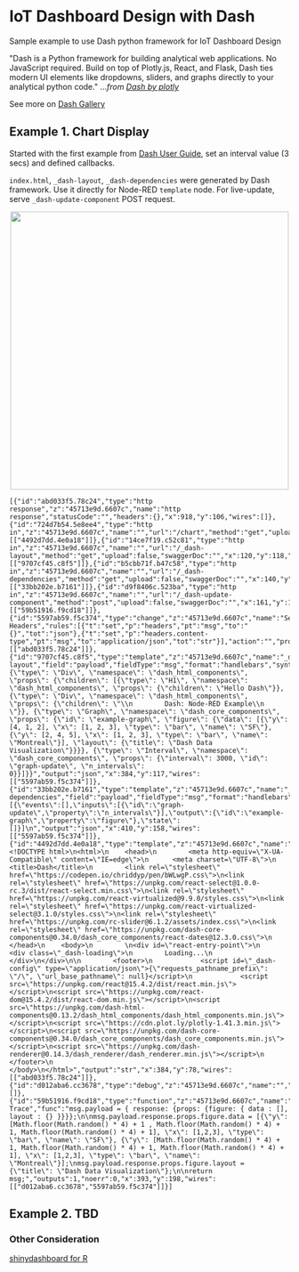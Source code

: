 # IoT Dashboard Design with Dash

Sample example to use Dash python framework for IoT Dashboard Design

"Dash is a Python framework for building analytical web applications. No JavaScript required. Build on top of Plotly.js, React, and Flask, Dash ties modern UI elements like dropdowns, sliders, and graphs directly to your analytical python code." ..._from [Dash by plotly](https://plot.ly/products/dash/)_

See more on [Dash Gallery](https://dash.plot.ly/gallery)

## Example 1. Chart Display 

 Started with the first example from [Dash User Guide](https://dash.plot.ly/getting-started), set an interval value (3 secs) and defined callbacks. 

 `index.html`, `_dash-layout`, `_dash-dependencies` were generated by Dash framework. Use it directly for Node-RED `template` node. For live-update, serve `_dash-update-component` POST request.

<p align="center">
<img src="https://github.com/phyunsj/iot-dashboard-design-with-dash/blob/master/images/dash-example1.png" width="500px"/>
</p>

 ```
 [{"id":"abd033f5.78c24","type":"http response","z":"45713e9d.6607c","name":"http response","statusCode":"","headers":{},"x":918,"y":106,"wires":[]},{"id":"724d7b54.5e8ee4","type":"http in","z":"45713e9d.6607c","name":"","url":"/chart","method":"get","upload":false,"swaggerDoc":"","x":91,"y":78,"wires":[["4492d7dd.4e0a18"]]},{"id":"14ce7f19.c52c81","type":"http in","z":"45713e9d.6607c","name":"","url":"/_dash-layout","method":"get","upload":false,"swaggerDoc":"","x":120,"y":118,"wires":[["9707cf45.c8f5"]]},{"id":"b5cbb71f.b47c58","type":"http in","z":"45713e9d.6607c","name":"","url":"/_dash-dependencies","method":"get","upload":false,"swaggerDoc":"","x":140,"y":157,"wires":[["33bb202e.b7161"]]},{"id":"d9f8406c.523ba","type":"http in","z":"45713e9d.6607c","name":"","url":"/_dash-update-component","method":"post","upload":false,"swaggerDoc":"","x":161,"y":199,"wires":[["59b51916.f9cd18"]]},{"id":"5597ab59.f5c374","type":"change","z":"45713e9d.6607c","name":"Set Headers","rules":[{"t":"set","p":"headers","pt":"msg","to":"{}","tot":"json"},{"t":"set","p":"headers.content-type","pt":"msg","to":"application/json","tot":"str"}],"action":"","property":"","from":"","to":"","reg":false,"x":655,"y":147,"wires":[["abd033f5.78c24"]]},{"id":"9707cf45.c8f5","type":"template","z":"45713e9d.6607c","name":"_dash-layout","field":"payload","fieldType":"msg","format":"handlebars","syntax":"mustache","template":"{\"type\": \"Div\", \"namespace\": \"dash_html_components\", \"props\": {\"children\": [{\"type\": \"H1\", \"namespace\": \"dash_html_components\", \"props\": {\"children\": \"Hello Dash\"}}, {\"type\": \"Div\", \"namespace\": \"dash_html_components\", \"props\": {\"children\": \"\\n        Dash: Node-RED Example\\n    \"}}, {\"type\": \"Graph\", \"namespace\": \"dash_core_components\", \"props\": {\"id\": \"example-graph\", \"figure\": {\"data\": [{\"y\": [4, 1, 2], \"x\": [1, 2, 3], \"type\": \"bar\", \"name\": \"SF\"}, {\"y\": [2, 4, 5], \"x\": [1, 2, 3], \"type\": \"bar\", \"name\": \"Montreal\"}], \"layout\": {\"title\": \"Dash Data Visualization\"}}}}, {\"type\": \"Interval\", \"namespace\": \"dash_core_components\", \"props\": {\"interval\": 3000, \"id\": \"graph-update\", \"n_intervals\": 0}}]}}","output":"json","x":384,"y":117,"wires":[["5597ab59.f5c374"]]},{"id":"33bb202e.b7161","type":"template","z":"45713e9d.6607c","name":"_dash-dependencies","field":"payload","fieldType":"msg","format":"handlebars","syntax":"mustache","template":"[{\"events\":[],\"inputs\":[{\"id\":\"graph-update\",\"property\":\"n_intervals\"}],\"output\":{\"id\":\"example-graph\",\"property\":\"figure\"},\"state\":[]}]\n","output":"json","x":410,"y":158,"wires":[["5597ab59.f5c374"]]},{"id":"4492d7dd.4e0a18","type":"template","z":"45713e9d.6607c","name":"index.html","field":"payload","fieldType":"msg","format":"handlebars","syntax":"mustache","template":"<!DOCTYPE html>\n<html>\n    <head>\n        <meta http-equiv=\"X-UA-Compatible\" content=\"IE=edge\">\n      <meta charset=\"UTF-8\">\n        <title>Dash</title>\n        <link rel=\"stylesheet\" href=\"https://codepen.io/chriddyp/pen/bWLwgP.css\">\n<link rel=\"stylesheet\" href=\"https://unpkg.com/react-select@1.0.0-rc.3/dist/react-select.min.css\">\n<link rel=\"stylesheet\" href=\"https://unpkg.com/react-virtualized@9.9.0/styles.css\">\n<link rel=\"stylesheet\" href=\"https://unpkg.com/react-virtualized-select@3.1.0/styles.css\">\n<link rel=\"stylesheet\" href=\"https://unpkg.com/rc-slider@6.1.2/assets/index.css\">\n<link rel=\"stylesheet\" href=\"https://unpkg.com/dash-core-components@0.34.0/dash_core_components/react-dates@12.3.0.css\">\n    </head>\n    <body>\n        \n<div id=\"react-entry-point\">\n    <div class=\"_dash-loading\">\n        Loading...\n    </div>\n</div>\n\n        <footer>\n            <script id=\"_dash-config\" type=\"application/json\">{\"requests_pathname_prefix\": \"/\", \"url_base_pathname\": null}</script>\n            <script src=\"https://unpkg.com/react@15.4.2/dist/react.min.js\"></script>\n<script src=\"https://unpkg.com/react-dom@15.4.2/dist/react-dom.min.js\"></script>\n<script src=\"https://unpkg.com/dash-html-components@0.13.2/dash_html_components/dash_html_components.min.js\"></script>\n<script src=\"https://cdn.plot.ly/plotly-1.41.3.min.js\"></script>\n<script src=\"https://unpkg.com/dash-core-components@0.34.0/dash_core_components/dash_core_components.min.js\"></script>\n<script src=\"https://unpkg.com/dash-renderer@0.14.3/dash_renderer/dash_renderer.min.js\"></script>\n        </footer>\n    </body>\n</html>","output":"str","x":384,"y":78,"wires":[["abd033f5.78c24"]]},{"id":"d012aba6.cc3678","type":"debug","z":"45713e9d.6607c","name":"","active":true,"tosidebar":true,"console":false,"tostatus":false,"complete":"false","x":656,"y":196,"wires":[]},{"id":"59b51916.f9cd18","type":"function","z":"45713e9d.6607c","name":"generate Trace","func":"msg.payload = { response: {props: {figure: { data : [], layout : {} }}}};\n\nmsg.payload.response.props.figure.data = [{\"y\": [Math.floor(Math.random() * 4) + 1 , Math.floor(Math.random() * 4) + 1, Math.floor(Math.random() * 4) + 1], \"x\": [1,2,3], \"type\": \"bar\", \"name\": \"SF\"}, {\"y\": [Math.floor(Math.random() * 4) + 1, Math.floor(Math.random() * 4) + 1, Math.floor(Math.random() * 4) + 1], \"x\": [1,2,3], \"type\": \"bar\", \"name\": \"Montreal\"}];\nmsg.payload.response.props.figure.layout = {\"title\": \"Dash Data Visualization\"};\n\nreturn msg;","outputs":1,"noerr":0,"x":393,"y":198,"wires":[["d012aba6.cc3678","5597ab59.f5c374"]]}]
 ```

## Example 2. TBD

### Other Consideration

[shinydashboard for R](https://rstudio.github.io/shinydashboard/index.html)
